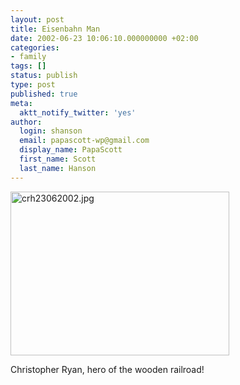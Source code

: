 ```yaml
---
layout: post
title: Eisenbahn Man
date: 2002-06-23 10:06:10.000000000 +02:00
categories:
- family
tags: []
status: publish
type: post
published: true
meta:
  aktt_notify_twitter: 'yes'
author:
  login: shanson
  email: papascott-wp@gmail.com
  display_name: PapaScott
  first_name: Scott
  last_name: Hanson
---
```

<p><img alt="crh23062002.jpg" src="https://www.papascott.de/wordpress/wp-content/uploads/2002/06/crh23062002.jpg" width="350" height="262" border="0" /></p>
<p>Christopher Ryan, hero of the wooden railroad!</p>
